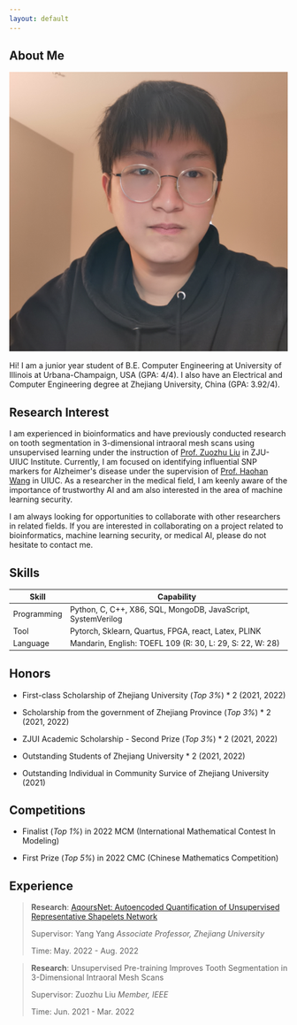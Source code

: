```yaml
---
layout: default
---
```


## About Me

<img class="profile-picture" src="me.jpg" >

Hi! I am a junior year student of B.E. Computer Engineering at University of Illinois at Urbana-Champaign, USA (GPA: 4/4). I also have an Electrical and Computer Engineering degree at Zhejiang University, China (GPA: 3.92/4).



## Research Interest

I am experienced in bioinformatics and have previously conducted research on tooth segmentation in 3-dimensional intraoral mesh scans using unsupervised learning under the instruction of [Prof. Zuozhu Liu](https://person.zju.edu.cn/en/lzz) in ZJU-UIUC Institute. Currently, I am focused on identifying influential SNP markers for Alzheimer's disease under the supervision of [Prof. Haohan Wang](https://haohanwang.github.io/) in UIUC. As a researcher in the medical field, I am keenly aware of the importance of trustworthy AI and am also interested in the area of machine learning security.

I am always looking for opportunities to collaborate with other researchers in related fields. If you are interested in collaborating on a project related to bioinformatics, machine learning security, or medical AI, please do not hesitate to contact me.


## Skills

Skill | Capability
-----|-------
Programming | Python, C, C++, X86, SQL, MongoDB, JavaScript, SystemVerilog
Tool | Pytorch, Sklearn, Quartus, FPGA, react, Latex, PLINK
Language | Mandarin, English: TOEFL 109 (R: 30, L: 29, S: 22, W: 28)



## Honors

- First-class Scholarship of Zhejiang University (*Top 3%*) * 2 (2021, 2022)

- Scholarship from the government of Zhejiang Province (*Top 3%*) * 2 (2021, 2022)

- ZJUI Academic Scholarship - Second Prize (*Top 3%*) * 2 (2021, 2022)

- Outstanding Students of Zhejiang University * 2 (2021, 2022)

- Outstanding Individual in Community Survice of Zhejiang University (2021)


## Competitions

- Finalist (*Top 1%*) in 2022 MCM (International Mathematical Contest In Modeling)

- First Prize (*Top 5%*) in 2022 CMC (Chinese Mathematics Competition) 


## Experience

> **Research**: [AqoursNet: Autoencoded Quantification of Unsupervised Representative Shapelets Network](https://github.com/rong-hash/AQOURSNet)
>
> Supervisor: Yang Yang *Associate Professor, Zhejiang University* 
>
> Time: May. 2022 - Aug. 2022

> **Research**: Unsupervised Pre-training Improves Tooth Segmentation in 3-Dimensional Intraoral Mesh Scans
>
> Supervisor: Zuozhu Liu *Member, IEEE* 
>
> Time: Jun. 2021 - Mar. 2022



